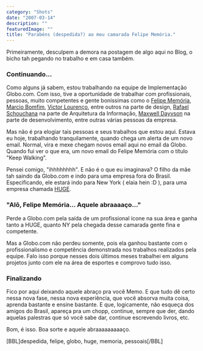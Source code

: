 ```yaml
---
category: "Shots"
date: "2007-03-14"
description: ""
featuredImage: ""
title: "Parabéns (despedida?) ao meu camarada Felipe Memória."
---
```


Primeiramente, desculpem a demora na postagem de algo aqui no Blog, o bicho tah pegando no trabalho e em casa também.

### Continuando...

Como alguns já sabem, estou trabalhando na equipe de Implementação Globo.com. Com isso, tive a oportunidade de trabalhar com profissionais, pessoas, muito competentes e gente boníssimas como o [Felipe Memória](http://www.fmemoria.com.br/), [Marcio Bomfim](http://www.marciobomfim.com/), [Victor Lourenço](http://www.vlourenco.com/), entre outros na parte de design, [Rafael Schouchana](http://www.rafaelschouchana.com/) na parte de Arquitetura da Informação, [Maxwell Dayvson](http://www.dayvson.com/) na parte de desenvolvimento, entre outras várias pessoas da empresa.

Mas não é pra elogiar tais pessoas e seus trabalhos que estou aqui. Estava eu hoje, trabalhando tranquilamente, quando chega um alerta de um novo email. Normal, vira e mexe chegam novos email aqui no email da Globo. Quando fui ver o que era, um novo email do Felipe Memória com o título "Keep Walking".

Pensei comigo, "ihhhhhhhh". E não é o que eu imaginava? O filho da mãe tah saindo da Globo.com e indo para uma empresa fora do Brasil. Especificando, ele estará indo para New York ( elaia hein :D ), para uma empresa chamada [HUGE](http://www.hugeinc.com).

### "Alô, Felipe Memória... Aquele abraaaaço..."

Perde a Globo.com pela saída de um profissional ícone na sua área e ganha tanto a HUGE, quanto NY pela chegada desse camarada gente fina e competente.

Mas a Globo.com não perdeu somente, pois ela ganhou bastante com o profissionalismo e competência demonstrada nos trabalhos realizados pela equipe. Falo isso porque nesses dois últimos meses trabalhei em alguns projetos junto com ele na área de esportes e comprovo tudo isso.

### Finalizando

Fico por aqui deixando aquele abraço pra você Memo. E que tudo dê certo nessa nova fase, nessa nova experiência, que você absorva muita coisa, aprenda bastante e ensine bastante. E que, logicamente, não esqueça dos amigos do Brasil, apareça pra um chopp, continue, sempre que der, dando aquelas palestras que só você sabe dar, continue escrevendo livros, etc.

Bom, é isso. Boa sorte e aquele abraaaaaaaaaço.

\[BBL\]despedida, felipe, globo, huge, memoria, pessoais\[/BBL\]
